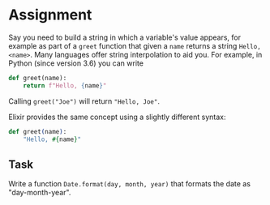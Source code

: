 # Assignment

Say you need to build a string in which a variable's value appears,
for example as part of a `greet` function that given a `name` returns
a string `Hello, <name>`. Many languages offer string interpolation
to aid you. For example, in Python (since version 3.6) you can write

```python
def greet(name):
    return f"Hello, {name}"
```

Calling `greet("Joe")` will return `"Hello, Joe"`.

Elixir provides the same concept using a slightly different syntax:

```elixir
def greet(name):
    "Hello, #{name}"
```

## Task

Write a function `Date.format(day, month, year)` that formats
the date as "day-month-year".
